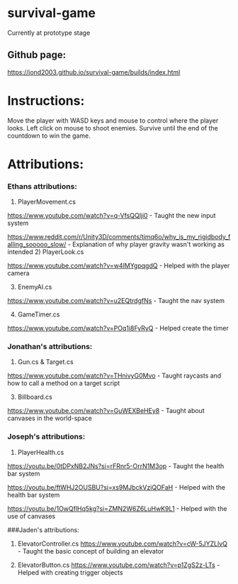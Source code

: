 # survival-game

Currently at prototype stage

## Github page: 

https://jond2003.github.io/survival-game/builds/index.html

# Instructions:

Move the player with WASD keys and mouse to control where the player looks. Left click on mouse to shoot enemies. Survive until the end of the countdown to win the game.




# Attributions: 


### Ethans attributions:

1) PlayerMovement.cs

https://www.youtube.com/watch?v=q-VfsQQlji0 - Taught the new input system

https://www.reddit.com/r/Unity3D/comments/timq6o/why_is_my_rigidbody_falling_sooooo_slow/ - Explanation of why player gravity wasn't working as intended
2) PlayerLook.cs

https://www.youtube.com/watch?v=w4IMYgpqgdQ - Helped with the player camera

3) EnemyAI.cs

https://www.youtube.com/watch?v=u2EQtrdgfNs - Taught the nav system

4) GameTimer.cs 

https://www.youtube.com/watch?v=POq1i8FyRyQ - Helped create the timer 


### Jonathan's attributions:

1) Gun.cs & Target.cs

https://www.youtube.com/watch?v=THnivyG0Mvo - Taught raycasts and how to call a method on a target script

3) Billboard.cs

https://www.youtube.com/watch?v=GuWEXBeHEy8  - Taught about canvases in the world-space

### Joseph's attributions:

1) PlayerHealth.cs

https://youtu.be/0tDPxNB2JNs?si=rFRnr5-OrrN1M3op - Taught the health bar system

https://youtu.be/ftWHJ2OUSBU?si=xs9MJbckVziQOFaH - Helped with the health bar system 

https://youtu.be/1OwQflHq5kg?si=ZMN2W6Z6LuHwK9L1 - Helped with the use of canvases 



###Jaden's attributions:

1) ElevatorController.cs
https://www.youtube.com/watch?v=cW-5JYZLlvQ - Taught the basic concept of building an elevator

2) ElevatorButton.cs
https://www.youtube.com/watch?v=p1ZgS2z-LTs - Helped with creating trigger objects
